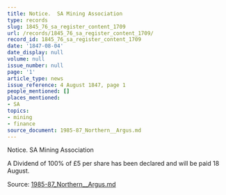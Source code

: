 ```yaml
---
title: Notice.  SA Mining Association
type: records
slug: 1845_76_sa_register_content_1709
url: /records/1845_76_sa_register_content_1709/
record_id: 1845_76_sa_register_content_1709
date: '1847-08-04'
date_display: null
volume: null
issue_number: null
page: '1'
article_type: news
issue_reference: 4 August 1847, page 1
people_mentioned: []
places_mentioned:
- SA
topics:
- mining
- finance
source_document: 1985-87_Northern__Argus.md
---
```


Notice.  SA Mining Association

A Dividend of 100% of £5 per share has been declared and will be paid 18 August.

Source: [1985-87_Northern__Argus.md](/downloads/markdown/1985-87_Northern__Argus.md)
